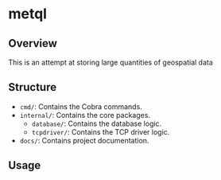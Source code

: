 # metql

## Overview

This is an attempt at storing large quantities of geospatial data

## Structure

- `cmd/`: Contains the Cobra commands.
- `internal/`: Contains the core packages.
  - `database/`: Contains the database logic.
  - `tcpdriver/`: Contains the TCP driver logic.
- `docs/`: Contains project documentation.

## Usage

